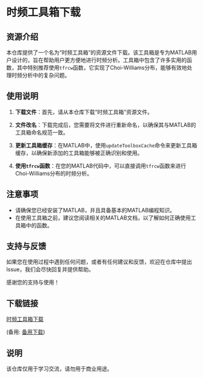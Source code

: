 # 时频工具箱下载

## 资源介绍

本仓库提供了一个名为“时频工具箱”的资源文件下载。该工具箱是专为MATLAB用户设计的，旨在帮助用户更方便地进行时频分析。工具箱中包含了许多实用的函数，其中特别推荐使用`tfrcw`函数，它实现了Choi-Williams分布，能够有效地处理时频分析中的复杂问题。

## 使用说明

1. **下载文件**：首先，请从本仓库下载“时频工具箱”资源文件。

2. **文件改名**：下载完成后，您需要将文件进行重新命名，以确保其与MATLAB的工具箱命名规范一致。

3. **更新工具箱缓存**：在MATLAB中，使用`updateToolboxCache`命令来更新工具箱缓存，以确保新添加的工具箱能够被正确识别和使用。

4. **使用`tfrcw`函数**：在您的MATLAB代码中，可以直接调用`tfrcw`函数来进行Choi-Williams分布的时频分析。

## 注意事项

- 请确保您已经安装了MATLAB，并且具备基本的MATLAB编程知识。
- 在使用工具箱之前，建议您阅读相关的MATLAB文档，以了解如何正确使用工具箱中的函数。

## 支持与反馈

如果您在使用过程中遇到任何问题，或者有任何建议和反馈，欢迎在仓库中提出Issue，我们会尽快回复并提供帮助。

感谢您的支持与使用！

## 下载链接
[时频工具箱下载](https://pan.quark.cn/s/bc8b5a00d3a9) 

(备用: [备用下载](https://pan.baidu.com/s/1ymKcD3CpyMWGB7Bb9ObsQw?pwd=1234))

## 说明

该仓库仅用于学习交流，请勿用于商业用途。
